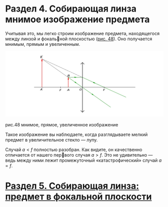 # Раздел 4. Собирающая линза мнимое изображение предмета

Учитывая это, мы легко строим изображение предмета, находящегося между линзой и фокальной плоскостью ([рис. 48](/image/Рисунок48.jpg)). Оно получается мнимым, прямым и увеличенным.

![a < f: изображение мнимое, прямое, увеличенное](/image/Рисунок48.jpg)

рис.48 мнимое, прямое, увеличенное изображение

Такое изображение вы наблюдаете, когда разглядываете мелкий предмет в увеличительное стекло — лупу.

Случай $a < f$ полностью разобран. Как видите, он качественно отличается от нашего первого случая $a > f$. Это не удивительно — ведь между ними лежит промежуточный «катастрофический» случай $a = f$.
# [Раздел 5. Собирающая линза: предмет в фокальной плоскости](/Тонкие%20линзы.%20Построение%20изображений/Собирающая%20линза%3A%20предмет%20в%20фокальной%20плоскости.md)
